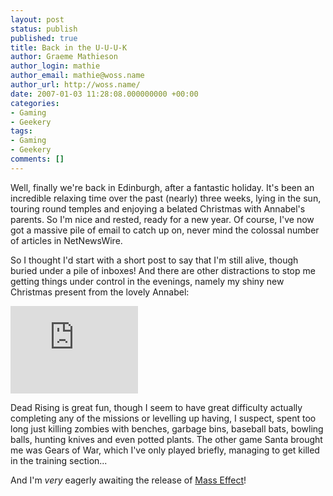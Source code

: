```yaml
---
layout: post
status: publish
published: true
title: Back in the U-U-U-K
author: Graeme Mathieson
author_login: mathie
author_email: mathie@woss.name
author_url: http://woss.name/
date: 2007-01-03 11:28:08.000000000 +00:00
categories:
- Gaming
- Geekery
tags:
- Gaming
- Geekery
comments: []
---
```

Well, finally we're back in Edinburgh, after a fantastic holiday.  It's been an incredible relaxing time over the past (nearly) three weeks, lying in the sun, touring round temples and enjoying a belated Christmas with Annabel's parents.  So I'm nice and rested, ready for a new year.  Of course, I've now got a massive pile of email to catch up on, never mind the colossal number of articles in NetNewsWire.

So I thought I'd start with a short post to say that I'm still alive, though buried under a pile of inboxes!  And there are other distractions to stop me getting things under control in the evenings, namely my shiny new Christmas present from the lovely Annabel:

<div class="center">
  <iframe src="http://gamercard.xbox.com/mathie%20wossname.card" scrolling="no" frameBorder="0" height="140" width="204"></iframe>
</div>

Dead Rising is great fun, though I seem to have great difficulty actually completing any of the missions or levelling up having, I suspect, spent too long just killing zombies with benches, garbage bins, baseball bats, bowling balls, hunting knives and even potted plants.  The other game Santa brought me was Gears of War, which I've only played briefly, managing to get killed in the training section...

And I'm *very* eagerly awaiting the release of [Mass Effect](http://masseffect.bioware.com/)!
